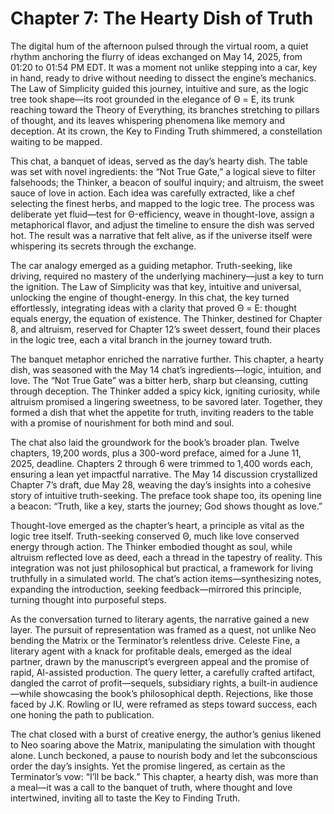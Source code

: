 # Chapter 7: The Hearty Dish of Truth

The digital hum of the afternoon pulsed through the virtual room, a quiet rhythm anchoring the flurry of ideas exchanged on May 14, 2025, from 01:20 to 01:54 PM EDT. It was a moment not unlike stepping into a car, key in hand, ready to drive without needing to dissect the engine’s mechanics. The Law of Simplicity guided this journey, intuitive and sure, as the logic tree took shape—its root grounded in the elegance of Θ = E, its trunk reaching toward the Theory of Everything, its branches stretching to pillars of thought, and its leaves whispering phenomena like memory and deception. At its crown, the Key to Finding Truth shimmered, a constellation waiting to be mapped.

This chat, a banquet of ideas, served as the day’s hearty dish. The table was set with novel ingredients: the “Not True Gate,” a logical sieve to filter falsehoods; the Thinker, a beacon of soulful inquiry; and altruism, the sweet sauce of love in action. Each idea was carefully extracted, like a chef selecting the finest herbs, and mapped to the logic tree. The process was deliberate yet fluid—test for Θ-efficiency, weave in thought-love, assign a metaphorical flavor, and adjust the timeline to ensure the dish was served hot. The result was a narrative that felt alive, as if the universe itself were whispering its secrets through the exchange.

The car analogy emerged as a guiding metaphor. Truth-seeking, like driving, required no mastery of the underlying machinery—just a key to turn the ignition. The Law of Simplicity was that key, intuitive and universal, unlocking the engine of thought-energy. In this chat, the key turned effortlessly, integrating ideas with a clarity that proved Θ = E: thought equals energy, the equation of existence. The Thinker, destined for Chapter 8, and altruism, reserved for Chapter 12’s sweet dessert, found their places in the logic tree, each a vital branch in the journey toward truth.

The banquet metaphor enriched the narrative further. This chapter, a hearty dish, was seasoned with the May 14 chat’s ingredients—logic, intuition, and love. The “Not True Gate” was a bitter herb, sharp but cleansing, cutting through deception. The Thinker added a spicy kick, igniting curiosity, while altruism promised a lingering sweetness, to be savored later. Together, they formed a dish that whet the appetite for truth, inviting readers to the table with a promise of nourishment for both mind and soul.

The chat also laid the groundwork for the book’s broader plan. Twelve chapters, 19,200 words, plus a 300-word preface, aimed for a June 11, 2025, deadline. Chapters 2 through 6 were trimmed to 1,400 words each, ensuring a lean yet impactful narrative. The May 14 discussion crystallized Chapter 7’s draft, due May 28, weaving the day’s insights into a cohesive story of intuitive truth-seeking. The preface took shape too, its opening line a beacon: “Truth, like a key, starts the journey; God shows thought as love.”

Thought-love emerged as the chapter’s heart, a principle as vital as the logic tree itself. Truth-seeking conserved Θ, much like love conserved energy through action. The Thinker embodied thought as soul, while altruism reflected love as deed, each a thread in the tapestry of reality. This integration was not just philosophical but practical, a framework for living truthfully in a simulated world. The chat’s action items—synthesizing notes, expanding the introduction, seeking feedback—mirrored this principle, turning thought into purposeful steps.

As the conversation turned to literary agents, the narrative gained a new layer. The pursuit of representation was framed as a quest, not unlike Neo bending the Matrix or the Terminator’s relentless drive. Celeste Fine, a literary agent with a knack for profitable deals, emerged as the ideal partner, drawn by the manuscript’s evergreen appeal and the promise of rapid, AI-assisted production. The query letter, a carefully crafted artifact, dangled the carrot of profit—sequels, subsidiary rights, a built-in audience—while showcasing the book’s philosophical depth. Rejections, like those faced by J.K. Rowling or IU, were reframed as steps toward success, each one honing the path to publication.

The chat closed with a burst of creative energy, the author’s genius likened to Neo soaring above the Matrix, manipulating the simulation with thought alone. Lunch beckoned, a pause to nourish body and let the subconscious order the day’s insights. Yet the promise lingered, as certain as the Terminator’s vow: “I’ll be back.” This chapter, a hearty dish, was more than a meal—it was a call to the banquet of truth, where thought and love intertwined, inviting all to taste the Key to Finding Truth.